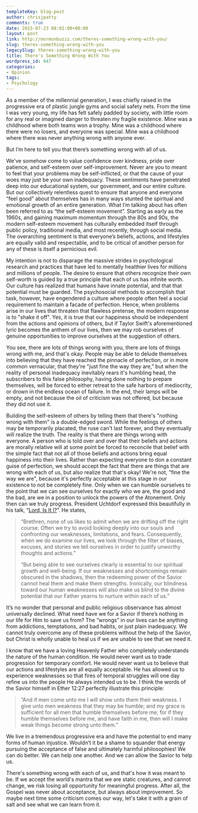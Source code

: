```yaml
---
templateKey: blog-post
author: chrisjpatty
comments: true
date: 2015-07-23 08:01:00+00:00
layout: post
link: http://mormonbuzzz.com/theres-something-wrong-with-you/
slug: theres-something-wrong-with-you
legacySlug: theres-something-wrong-with-you
title: There's Something Wrong With You
wordpress_id: 947
categories:
- Opinion
tags:
- Psychology
---
```


As a member of the millennial generation, I was chiefly raised in the progressive era of plastic jungle gyms and social safety nets. From the time I was very young, my life has felt safely padded by society, with little room for any real or imagined danger to threaten my fragile existence. Mine was a childhood where both teams won a trophy. Mine was a childhood where there were no losers, and everyone was special. Mine was a childhood where there was never anything wrong with anyone ever.

But I’m here to tell you that there’s something wrong with all of us.

We've somehow come to value confidence over kindness, pride over patience, and self-esteem over self-improvement. Never are you to meant to feel that your problems may be self-inflicted, or that the cause of your woes may just be your own inadequacy. These sentiments have penetrated deep into our educational system, our government, and our entire culture. But our collectively relentless quest to ensure that anyone and everyone “feel good” about themselves has in many ways stunted the spiritual and emotional growth of an entire generation. What I’m talking about has often been referred to as “the self-esteem movement”. Starting as early as the 1960s, and gaining maximum momentum through the 80s and 90s, the modern self-esteem movement has culturally embedded itself through public policy, traditional media, and most recently, through social media. The overarching sentiment is that everyone’s beliefs, actions, and lifestyles are equally valid and respectable, and to be critical of another person for any of these is itself a pernicious evil.

My intention is not to disparage the massive strides in psychological research and practices that have led to mentally healthier lives for millions and millions of people. The desire to ensure that others recognize their own self-worth is guided by a true principle that each of us has infinite worth. Our culture has realized that humans have innate potential, and that that potential must be guarded. The psychosocial methods to accomplish that task, however, have engendered a culture where people often feel a social requirement to maintain a facade of perfection. Hence, when problems arise in our lives that threaten that flawless pretense, the modern response is to "shake it off". Yes, it is true that our happiness should be independent from the actions and opinions of others, but if Taylor Swift's aforementioned lyric becomes the anthem of our lives, then we may rob ourselves of genuine opportunities to improve ourselves at the suggestion of others.

You see, there are lots of things wrong with you, there are lots of things wrong with me, and that's okay. People may be able to delude themselves into believing that they have reached the pinnacle of perfection, or in more common vernacular, that they're "just fine the way they are,” but when the reality of personal inadequacy inevitably rears it's humbling head, the subscribers to this false philosophy, having done nothing to prepare themselves, will be forced to either retreat to the safe harbors of mediocrity, or drown in the endless ocean of failure. In the end, their lamps will be empty, and not because the oil of criticism was not offered, but because they did not use it.

Building the self-esteem of others by telling them that there's "nothing wrong with them" is a double-edged sword. While the feelings of others may be temporarily placated, the ruse can't last forever, and they eventually will realize the truth. The reality is that there are things wrong with everyone. A person who is told over and over that their beliefs and actions are morally relative will at some point be forced to reconcile that belief with the simple fact that not all of those beliefs and actions bring equal happiness into their lives. Rather than expecting everyone to don a constant guise of perfection, we should accept the fact that there are things that are wrong with each of us, but also realize that that's okay! We're not, "fine the way we are", because it's perfectly acceptable at this stage in our existence to not be completely fine. Only when we can humble ourselves to the point that we can see ourselves for exactly who we are, the good and the bad, are we in a position to unlock the powers of the Atonement. Only then can we truly progress. President Uchtdorf expressed this beautifully in his talk, “[Lord, Is It I?](https://www.lds.org/general-conference/2014/10/lord-is-it-i?lang=eng)”. He states,


<blockquote>“Brethren, none of us likes to admit when we are drifting off the right course. Often we try to avoid looking deeply into our souls and confronting our weaknesses, limitations, and fears. Consequently, when we do examine our lives, we look through the filter of biases, excuses, and stories we tell ourselves in order to justify unworthy thoughts and actions.”



“But being able to see ourselves clearly is essential to our spiritual growth and well-being. If our weaknesses and shortcomings remain obscured in the shadows, then the redeeming power of the Savior cannot heal them and make them strengths. Ironically, our blindness toward our human weaknesses will also make us blind to the divine potential that our Father yearns to nurture within each of us.”</blockquote>




It’s no wonder that personal and public religious observance has almost universally declined. What need have we for a Savior if there’s nothing in our life for Him to save us from? The “wrongs” in our lives can be anything from addictions, temptations, and bad habits, or just plain inadequacy. We cannot truly overcome any of these problems without the help of the Savior, but Christ is wholly unable to heal us if we are unable to see that we need it.

I know that we have a loving Heavenly Father who completely understands the nature of the human condition. He would never want us to trade progression for temporary comfort. He would never want us to believe that our actions and lifestyles are all equally acceptable. He has allowed us to experience weaknesses so that fires of temporal struggles will one day refine us into the people He always intended us to be. I think the words of the Savior himself in Ether 12:27 perfectly illustrate this principle:


<blockquote>“And if men come unto me I will show unto them their weakness. I give unto men weakness that they may be humble; and my grace is sufficient for all men that humble themselves before me; for if they humble themselves before me, and have faith in me, then will I make weak things become strong unto them.”</blockquote>


We live in a tremendous progressive era and have the potential to end many forms of human injustice. Wouldn’t it be a shame to squander that energy pursuing the acceptance of false and ultimately harmful philosophies! We can do better. We can help one another. And we can allow the Savior to help us.

There's something wrong with each of us, and that's how it was meant to be. If we accept the world's mantra that we are static creatures, and cannot change, we risk losing all opportunity for meaningful progress. After all, the Gospel was never about acceptance, but always about improvement. So maybe next time some criticism comes our way, let's take it with a grain of salt and see what we can learn from it.
